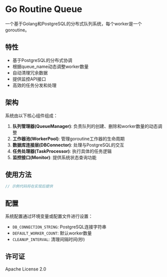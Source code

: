 # Go Routine Queue

一个基于Golang和PostgreSQL的分布式队列系统，每个worker是一个goroutine。

## 特性

- 基于PostgreSQL的分布式协调
- 根据queue_name动态调整worker数量
- 自动清理冗余数据
- 提供监控API接口
- 高效的任务分发和处理

## 架构

系统由以下核心组件组成：

1. **队列管理器(QueueManager)**: 负责队列的创建、删除和worker数量的动态调整
2. **工作器池(WorkerPool)**: 管理goroutine工作器的生命周期
3. **数据库连接层(DBConnector)**: 处理与PostgreSQL的交互
4. **任务处理器(TaskProcessor)**: 执行具体的任务逻辑
5. **监控接口(Monitor)**: 提供系统状态查询功能

## 使用方法

```go
// 示例代码将在实现后提供
```

## 配置

系统配置通过环境变量或配置文件进行设置：

- `DB_CONNECTION_STRING`: PostgreSQL连接字符串
- `DEFAULT_WORKER_COUNT`: 默认worker数量
- `CLEANUP_INTERVAL`: 清理间隔时间(秒)

## 许可证

Apache License 2.0
